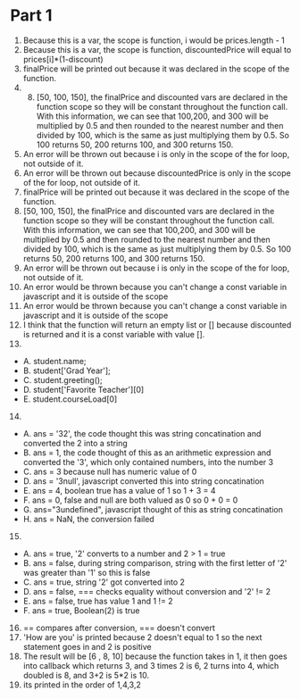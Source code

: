 # Part 1
1. Because this is a var, the scope is function, i would be prices.length - 1 
2. Because this is a var, the scope is function, discountedPrice will equal to prices[i]*(1-discount)
3. finalPrice will be printed out because it was declared in the scope of the function.
4. 8. [50, 100, 150], the finalPrice and discounted vars are declared in the function scope so they will be constant throughout the function call. With this information, we can see that 100,200, and 300 will be multiplied by 0.5 and then rounded to the nearest number and then divided by 100, which is the same as just multiplying them by 0.5. So 100 returns 50, 200 returns 100, and 300 returns 150.
5. An error will be thrown out because i is only in the scope of the for loop, not outside of it.
6. An error will be thrown out because discountedPrice is only in the scope of the for loop, not outside of it.
7. finalPrice will be printed out because it was declared in the scope of the function.
8. [50, 100, 150], the finalPrice and discounted vars are declared in the function scope so they will be constant throughout the function call. With this information, we can see that 100,200, and 300 will be multiplied by 0.5 and then rounded to the nearest number and then divided by 100, which is the same as just multiplying them by 0.5. So 100 returns 50, 200 returns 100, and 300 returns 150.
9. An error will be thrown out because i is only in the scope of the for loop, not outside of it.
10. An error would be thrown because you can't change a const variable in javascript and it is outside of the scope
11. An error would be thrown because you can't change a const variable in javascript and it is outside of the scope
12. I think that the function will return an empty list or [] because discounted is returned and it is a const variable with value [].
13.
  * A. student.name;
  * B. student['Grad Year'];
  * C. student.greeting();
  * D. student['Favorite Teacher'][0]
  * E. student.courseLoad[0]
14. 
  * A. ans = '32', the code thought this was string concatination and converted the 2 into a string
  * B. ans = 1, the code thought of this as an arithmetic expression and converted the '3', which only contained numbers, into the number 3
  * C. ans = 3 because null has numeric value of 0
  * D. ans = '3null', javascript converted this into string concatination
  * E. ans = 4, boolean true has a value of 1 so 1 + 3 = 4
  * F. ans = 0, false and null are both valued as 0 so 0 + 0 = 0
  * G. ans="3undefined", javascript thought of this as string concatination
  * H. ans = NaN, the conversion failed
15. 
  * A. ans = true, '2' converts to a number and 2 > 1 = true
  * B. ans = false, during string comparison, string with the first letter of '2' was greater than '1' so this is false
  * C. ans = true, string '2' got converted into 2
  * D. ans = false, === checks equality without conversion and '2' != 2
  * E. ans = false, true has value 1 and 1 != 2
  * F. ans = true, Boolean(2) is true
16. == compares after conversion, === doesn't convert
17. 'How are you' is printed because 2 doesn't equal to 1 so the next statement goes in and 2 is positive
19. The result will be [6 , 8, 10] because the function takes in 1, it then goes into callback which returns 3, and 3 times 2 is 6, 2 turns into 4, which doubled is 8, and 3+2 is 5*2 is 10.
21. its printed in the order of 1,4,3,2
